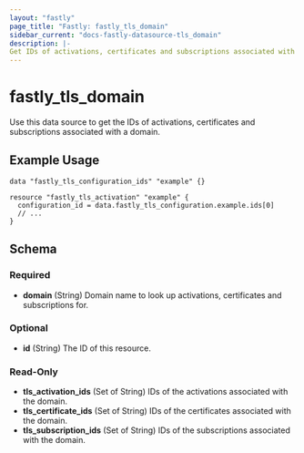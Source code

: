 ```yaml
---
layout: "fastly"
page_title: "Fastly: fastly_tls_domain"
sidebar_current: "docs-fastly-datasource-tls_domain"
description: |-
Get IDs of activations, certificates and subscriptions associated with a domain.
---
```


# fastly_tls_domain

Use this data source to get the IDs of activations, certificates and subscriptions associated with a domain.

## Example Usage

```hcl
data "fastly_tls_configuration_ids" "example" {}

resource "fastly_tls_activation" "example" {
  configuration_id = data.fastly_tls_configuration.example.ids[0]
  // ...
}
```
<!-- schema generated by tfplugindocs -->
## Schema

### Required

- **domain** (String) Domain name to look up activations, certificates and subscriptions for.

### Optional

- **id** (String) The ID of this resource.

### Read-Only

- **tls_activation_ids** (Set of String) IDs of the activations associated with the domain.
- **tls_certificate_ids** (Set of String) IDs of the certificates associated with the domain.
- **tls_subscription_ids** (Set of String) IDs of the subscriptions associated with the domain.
